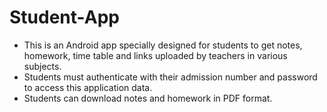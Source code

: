 # Student-App
* This is an Android app specially designed for students to get notes, homework, time table and links uploaded by teachers in various subjects.
* Students must authenticate with their admission number and password to access this application data.
* Students can download notes and homework in PDF format.
